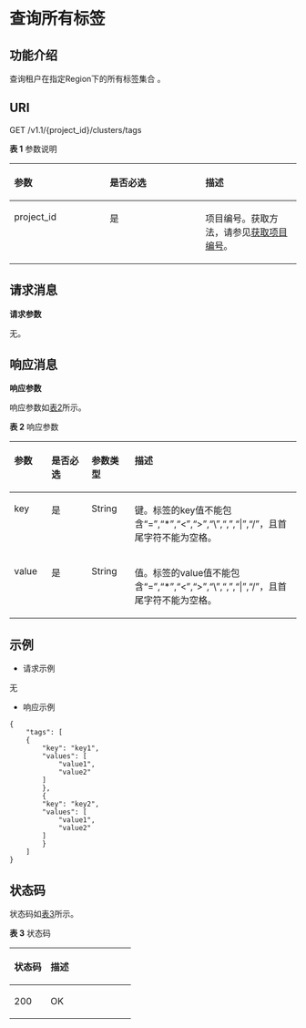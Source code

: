# 查询所有标签<a name="ZH-CN_TOPIC_0112442489"></a>

## 功能介绍<a name="zh-cn_topic_0110707085_section1471126172111"></a>

查询租户在指定Region下的所有标签集合 。

## URI<a name="zh-cn_topic_0110707085_section315415176217"></a>

GET /v1.1/\{project\_id\}/clusters/tags

**表 1**  参数说明

<a name="zh-cn_topic_0110707085_table2882182815226"></a>
<table><thead align="left"><tr id="zh-cn_topic_0110707085_row12884528142211"><th class="cellrowborder" valign="top" width="33.33333333333333%" id="mcps1.2.4.1.1"><p id="zh-cn_topic_0110707085_p7884228122214"><a name="zh-cn_topic_0110707085_p7884228122214"></a><a name="zh-cn_topic_0110707085_p7884228122214"></a>参数</p>
</th>
<th class="cellrowborder" valign="top" width="33.33333333333333%" id="mcps1.2.4.1.2"><p id="zh-cn_topic_0110707085_p388412816227"><a name="zh-cn_topic_0110707085_p388412816227"></a><a name="zh-cn_topic_0110707085_p388412816227"></a>是否必选</p>
</th>
<th class="cellrowborder" valign="top" width="33.33333333333333%" id="mcps1.2.4.1.3"><p id="zh-cn_topic_0110707085_p19884182820220"><a name="zh-cn_topic_0110707085_p19884182820220"></a><a name="zh-cn_topic_0110707085_p19884182820220"></a>描述</p>
</th>
</tr>
</thead>
<tbody><tr id="zh-cn_topic_0110707085_row78841828112220"><td class="cellrowborder" valign="top" width="33.33333333333333%" headers="mcps1.2.4.1.1 "><p id="zh-cn_topic_0110707085_p18884132810221"><a name="zh-cn_topic_0110707085_p18884132810221"></a><a name="zh-cn_topic_0110707085_p18884132810221"></a>project_id</p>
</td>
<td class="cellrowborder" valign="top" width="33.33333333333333%" headers="mcps1.2.4.1.2 "><p id="zh-cn_topic_0110707085_p29494508194812"><a name="zh-cn_topic_0110707085_p29494508194812"></a><a name="zh-cn_topic_0110707085_p29494508194812"></a>是</p>
</td>
<td class="cellrowborder" valign="top" width="33.33333333333333%" headers="mcps1.2.4.1.3 "><p id="zh-cn_topic_0110707085_p40820562194812"><a name="zh-cn_topic_0110707085_p40820562194812"></a><a name="zh-cn_topic_0110707085_p40820562194812"></a>项目编号。获取方法，请参见<a href="获取项目编号.md">获取项目编号</a>。</p>
</td>
</tr>
</tbody>
</table>

## 请求消息<a name="zh-cn_topic_0110707085_section158621312122315"></a>

**请求参数**

无。

## 响应消息<a name="zh-cn_topic_0110707085_section1726123842419"></a>

**响应参数**

响应参数如[表2](#table45211674182)所示。

**表 2**  响应参数

<a name="table45211674182"></a>
<table><thead align="left"><tr id="row252312741816"><th class="cellrowborder" valign="top" width="13%" id="mcps1.2.5.1.1"><p id="p452316771818"><a name="p452316771818"></a><a name="p452316771818"></a>参数</p>
</th>
<th class="cellrowborder" valign="top" width="14.000000000000002%" id="mcps1.2.5.1.2"><p id="p1852477121817"><a name="p1852477121817"></a><a name="p1852477121817"></a>是否必选</p>
</th>
<th class="cellrowborder" valign="top" width="15%" id="mcps1.2.5.1.3"><p id="p195241731814"><a name="p195241731814"></a><a name="p195241731814"></a>参数类型</p>
</th>
<th class="cellrowborder" valign="top" width="57.99999999999999%" id="mcps1.2.5.1.4"><p id="p152487181819"><a name="p152487181819"></a><a name="p152487181819"></a>描述</p>
</th>
</tr>
</thead>
<tbody><tr id="row105271270182"><td class="cellrowborder" valign="top" width="13%" headers="mcps1.2.5.1.1 "><p id="p95275716189"><a name="p95275716189"></a><a name="p95275716189"></a>key</p>
</td>
<td class="cellrowborder" valign="top" width="14.000000000000002%" headers="mcps1.2.5.1.2 "><p id="p125286741814"><a name="p125286741814"></a><a name="p125286741814"></a>是</p>
</td>
<td class="cellrowborder" valign="top" width="15%" headers="mcps1.2.5.1.3 "><p id="p15528675188"><a name="p15528675188"></a><a name="p15528675188"></a>String</p>
</td>
<td class="cellrowborder" valign="top" width="57.99999999999999%" headers="mcps1.2.5.1.4 "><p id="p752897201817"><a name="p752897201817"></a><a name="p752897201817"></a>键。标签的key值不能包含“=”,“*”,“&lt;”,“&gt;”,“\”,“,”,“|”,“/”，且首尾字符不能为空格。</p>
</td>
</tr>
<tr id="row1853018771810"><td class="cellrowborder" valign="top" width="13%" headers="mcps1.2.5.1.1 "><p id="p1153016731813"><a name="p1153016731813"></a><a name="p1153016731813"></a>value</p>
</td>
<td class="cellrowborder" valign="top" width="14.000000000000002%" headers="mcps1.2.5.1.2 "><p id="p25301675183"><a name="p25301675183"></a><a name="p25301675183"></a>是</p>
</td>
<td class="cellrowborder" valign="top" width="15%" headers="mcps1.2.5.1.3 "><p id="p1353077121812"><a name="p1353077121812"></a><a name="p1353077121812"></a>String</p>
</td>
<td class="cellrowborder" valign="top" width="57.99999999999999%" headers="mcps1.2.5.1.4 "><p id="p653015761811"><a name="p653015761811"></a><a name="p653015761811"></a>值。标签的value值不能包含“=”,“*”,“&lt;”,“&gt;”,“\”,“,”,“|”,“/”，且首尾字符不能为空格。</p>
</td>
</tr>
</tbody>
</table>

## 示例<a name="zh-cn_topic_0110707085_section7518458264"></a>

-   请求示例

无

-   响应示例

```
{ 
    "tags": [ 
    { 
        "key": "key1", 
        "values": [ 
            "value1", 
            "value2" 
        ] 
        }, 
        { 
        "key": "key2", 
        "values": [ 
            "value1", 
            "value2" 
        ] 
        } 
    ] 
} 

```

## 状态码<a name="zh-cn_topic_0110707085_section236812132267"></a>

状态码如[表3](#zh-cn_topic_0110707085_table5043525610328)所示。

**表 3**  状态码

<a name="zh-cn_topic_0110707085_table5043525610328"></a>
<table><thead align="left"><tr id="zh-cn_topic_0110707085_row1549446910328"><th class="cellrowborder" valign="top" width="30%" id="mcps1.2.3.1.1"><p id="zh-cn_topic_0110707085_p4709251510328"><a name="zh-cn_topic_0110707085_p4709251510328"></a><a name="zh-cn_topic_0110707085_p4709251510328"></a>状态码</p>
</th>
<th class="cellrowborder" valign="top" width="70%" id="mcps1.2.3.1.2"><p id="zh-cn_topic_0110707085_p5639738110328"><a name="zh-cn_topic_0110707085_p5639738110328"></a><a name="zh-cn_topic_0110707085_p5639738110328"></a>描述</p>
</th>
</tr>
</thead>
<tbody><tr id="zh-cn_topic_0110707085_row478517210328"><td class="cellrowborder" valign="top" width="30%" headers="mcps1.2.3.1.1 "><p id="zh-cn_topic_0110707085_p5205464710328"><a name="zh-cn_topic_0110707085_p5205464710328"></a><a name="zh-cn_topic_0110707085_p5205464710328"></a>200</p>
</td>
<td class="cellrowborder" valign="top" width="70%" headers="mcps1.2.3.1.2 "><p id="zh-cn_topic_0110707085_p39771881331"><a name="zh-cn_topic_0110707085_p39771881331"></a><a name="zh-cn_topic_0110707085_p39771881331"></a>OK</p>
</td>
</tr>
</tbody>
</table>

